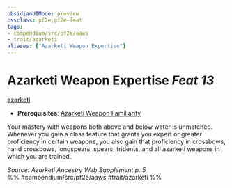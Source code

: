 ```yaml
---
obsidianUIMode: preview
cssclass: pf2e,pf2e-feat
tags:
- compendium/src/pf2e/aaws
- trait/azarketi
aliases: ["Azarketi Weapon Expertise"]
---
```

# Azarketi Weapon Expertise  *Feat 13*  
[azarketi](rules/traits/azarketi-loag.md)  

- **Prerequisites**: [Azarketi Weapon Familiarity](compendium/feats/azarketi-weapon-familiarity-aaws.md)

Your mastery with weapons both above and below water is unmatched. Whenever you gain a class feature that grants you expert or greater proficiency in certain weapons, you also gain that proficiency in crossbows, hand crossbows, longspears, spears, tridents, and all azarketi weapons in which you are trained.

*Source: Azarketi Ancestry Web Supplement p. 5*  
%% #compendium/src/pf2e/aaws #trait/azarketi %%